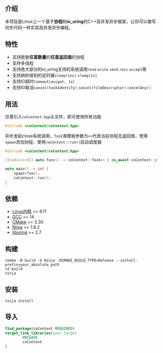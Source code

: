 ## 介绍

本项目是Linux上一个基于**协程**和**io_uring**的C++高并发异步框架，让你可以像写同步代码一样实现高并发异步编程。

## 特性

- 支持嵌套**任意数量**的**任意返回值**的协程
- 支持多线程
- 支持绝大部分的io_uring支持的系统调用`read` `write` `send` `recv` `accept`等
- 支持纳秒级别的定时器`sleep(1ns)` `sleep(1s)`
- 支持IO超时`timeout(accpet, 1s)`
- 支持IO取消`cancel(taskIdentify)` `cancel(fileDescriptor)` `cancelAny()`

## 用法

仅需引入`coContext.hpp`头文件，即可使用所有功能

```cpp
#include <coContext/coContext.hpp> 
```

异步发起close系统调用，`Task`类模板参数为`<>`代表当前协程无返回值，使用`spawn`添加协程，使用`coContext::run()`启动调度器

```cpp
#include <coContext/coContext.hpp>

[[nodiscard]] auto func() -> coContext::Task<> { co_await coContext::close(-1); }

auto main() -> int {
    spawn(func);
    coContext::run();
}
```

## 依赖

- [Linux内核](https://www.kernel.org) >= 6.11
- [GCC](https://gcc.gnu.org) >= 14
- [CMake](https://cmake.org) >= 3.30
- [Ninja](https://ninja-build.org) >= 1.8.2
- [liburing](https://github.com/axboe/liburing) >= 2.7

## 构建

```shell
cmake -B build -G Ninja -DCMAKE_BUILD_TYPE=Release --install-prefix=your_absolute_path
cd build
ninja
```

## 安装

```shell
ninja install
```

## 导入

```cmake
find_package(coContext REQUIRED)
target_link_libraries(your_target
        PRIVATE
        coContext
)
```
